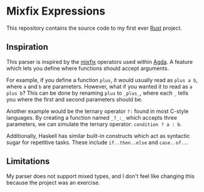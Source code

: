 # Mixfix Expressions

This repository contains the source code to my first ever [Rust](https://www.rust-lang.org/) project.

## Inspiration
This parser is inspired by the [mixfix](https://agda.readthedocs.io/en/v2.5.2/language/mixfix-operators.html) operators used within [Agda](https://en.wikipedia.org/wiki/Agda_(programming_language)). A feature which lets you define where functions should accept arguments.

For example, if you define a function `plus`, it would usually read as `plus a b`, where `a` and `b` are parameters. However, what if you wanted it to read as `a plus b`? This can be done by renaming `plus` to `_plus_`, where each `_` tells you where the first and second parameters should be.

Another example would be the ternary operator `?:` found in most C-style languages. By creating a function named `_?_:_` which accepts three parameters, we can simulate the ternary operator: `condition ? a : b`.

Additionally, Haskell has similar built-in constructs which act as syntactic sugar for repetitive tasks. These include `if..then..else` and `case..of..`.

## Limitations
My parser does not support mixed types, and I don't feel like changing this because the project was an exercise.